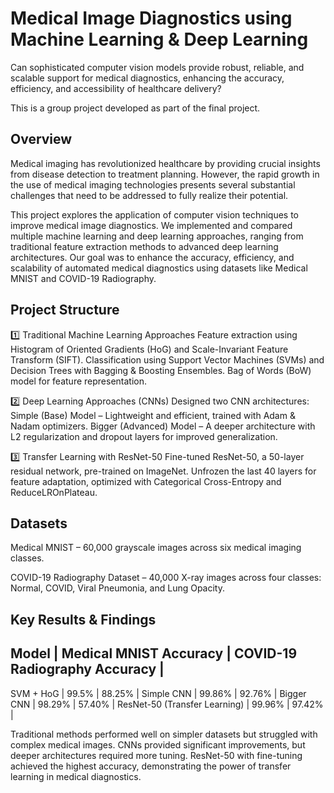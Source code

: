 # Medical Image Diagnostics using Machine Learning & Deep Learning
Can sophisticated computer vision models provide robust, reliable, and scalable support for medical diagnostics, enhancing the accuracy, efficiency, and accessibility of healthcare delivery?

This is a group project developed as part of the final project.

## Overview
Medical imaging has revolutionized healthcare by providing crucial insights from disease detection to treatment planning. However, the rapid growth in the use of medical imaging technologies presents several substantial challenges that need to be addressed to fully realize their potential.

This project explores the application of computer vision techniques to improve medical image diagnostics. We implemented and compared multiple machine learning and deep learning approaches, ranging from traditional feature extraction methods to advanced deep learning architectures. Our goal was to enhance the accuracy, efficiency, and scalability of automated medical diagnostics using datasets like Medical MNIST and COVID-19 Radiography.

## Project Structure
1️⃣ Traditional Machine Learning Approaches
Feature extraction using Histogram of Oriented Gradients (HoG) and Scale-Invariant Feature Transform (SIFT).
Classification using Support Vector Machines (SVMs) and Decision Trees with Bagging & Boosting Ensembles.
Bag of Words (BoW) model for feature representation.

2️⃣ Deep Learning Approaches (CNNs)
Designed two CNN architectures:
Simple (Base) Model – Lightweight and efficient, trained with Adam & Nadam optimizers.
Bigger (Advanced) Model – A deeper architecture with L2 regularization and dropout layers for improved generalization.

3️⃣ Transfer Learning with ResNet-50
Fine-tuned ResNet-50, a 50-layer residual network, pre-trained on ImageNet.
Unfrozen the last 40 layers for feature adaptation, optimized with Categorical Cross-Entropy and ReduceLROnPlateau.

## Datasets
Medical MNIST – 60,000 grayscale images across six medical imaging classes.

COVID-19 Radiography Dataset – 40,000 X-ray images across four classes: Normal, COVID, Viral Pneumonia, and Lung Opacity.

## Key Results & Findings

Model	                               | Medical MNIST Accuracy |	COVID-19 Radiography Accuracy |
-----------------------------------------------------------------------------------------------
SVM + HoG	                           |          99.5%	        |            88.25%             |
Simple CNN                           |          99.86%	      |            92.76%             |
Bigger CNN                           |	        98.29%	      |            57.40%             |
ResNet-50 (Transfer Learning)        |	        99.96%	      |            97.42%             |


Traditional methods performed well on simpler datasets but struggled with complex medical images.
CNNs provided significant improvements, but deeper architectures required more tuning.
ResNet-50 with fine-tuning achieved the highest accuracy, demonstrating the power of transfer learning in medical diagnostics.


